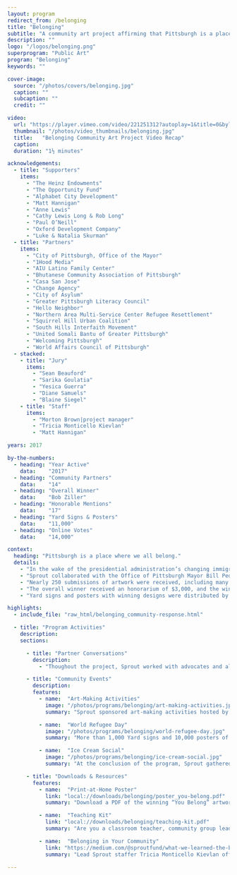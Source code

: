 ```yaml
---
layout: program
redirect_from: /belonging
title: "Belonging"
subtitle: "A community art project affirming that Pittsburgh is a place where we all belong."
description: ""
logo: "/logos/belonging.png"
superprogram: "Public Art"
program: "Belonging"
keywords: ""

cover-image:
  source: "/photos/covers/belonging.jpg"
  caption: ""
  subcaption: ""
  credit: ""

video:
  url: "https://player.vimeo.com/video/221251312?autoplay=1&title=0&byline=0&portrait=0"
  thumbnail: "/photos/video_thumbnails/belonging.jpg"
  title:   "Belonging Community Art Project Video Recap"
  caption:
  duration: "1½ minutes"

acknowledgements:
  - title: "Supporters"
    items:
      - "The Heinz Endowments"
      - "The Opportunity Fund"
      - "Alphabet City Development"
      - "Matt Hannigan"
      - "Anne Lewis"
      - "Cathy Lewis Long & Rob Long"
      - "Paul O’Neill"
      - "Oxford Development Company"
      - "Luke & Natalia Skurman"
  - title: "Partners"
    items:
      - "City of Pittsburgh, Office of the Mayor"
      - "1Hood Media"
      - "AIU Latino Family Center"
      - "Bhutanese Community Association of Pittsburgh"
      - "Casa San Jose"
      - "Change Agency"
      - "City of Asylum"
      - "Greater Pittsburgh Literacy Council"
      - "Hello Neighbor"
      - "Northern Area Multi-Service Center Refugee Resettlement"
      - "Squirrel Hill Urban Coalition"
      - "South Hills Interfaith Movement"
      - "United Somali Bantu of Greater Pittsburgh"
      - "Welcoming Pittsburgh"
      - "World Affairs Council of Pittsburgh"
  - stacked:
    - title: "Jury"
      items:
        - "Sean Beauford"
        - "Sarika Goulatia"
        - "Yesica Guerra"
        - "Diane Samuels"
        - "Blaine Siegel"
    - title: "Staff"
      items:
        - "Morton Brown|project manager"
        - "Tricia Monticello Kievlan"
        - "Matt Hannigan"

years: 2017

by-the-numbers:
  - heading: "Year Active"
    data:    "2017"
  - heading: "Community Partners"
    data:    "14"
  - heading: "Overall Winner"
    data:    "Bob Ziller"
  - heading: "Honorable Mentions"
    data:    "17"
  - heading: "Yard Signs & Posters"
    data:    "11,000"
  - heading: "Online Votes"
    data:    "14,000"

context:
  heading: "Pittsburgh is a place where we all belong."
  details:
    - "In the wake of the presidential administration’s changing immigration policy, The Sprout Fund created the Belonging Community Art Project to celebrate the spirit and creative energy of the people who have made Pittsburgh their home, built communities here, and contributed to our shared future."
    - "Sprout collaborated with the Office of Pittsburgh Mayor Bill Peduto and 14 local organizations that promote unity and dialogue and serve immigrants and refugees. Through this initiative, local youth and adult artists created artwork expressing their concept of “belonging” and advocating for a welcoming and united Pittsburgh and Allegheny County."
    - "Nearly 250 submissions of artwork were received, including many from local youth. Winners were selected through a combination of juried art processes and online voting that drew more than 14,000 votes."
    - "The overall winner received an honorarium of $3,000, and the winning design was produced as yard signs and posters that were distributed for free across the region. An additional 17 works of art appeared on a “Community Voices” poster, and these winning artists each received a $100 honorarium."
    - "Yard signs and posters with winning designs were distributed by the City of Pittsburgh, Citiparks sites, all 19 branches of the Carnegie Library of Pittsburgh, coffee shops, community centers, and all partner organizations' sites."

highlights:
  - include_file: "raw_html/belonging_community-response.html"

  - title: "Program Activities"
    description:
    sections:

      - title: "Partner Conversations"
        description:
          - "Thoughout the project, Sprout worked with advocates and allies of the immgrant and refugee communities. Prior to launch, Sprout hosted in-person meetings and phone interviews with representatives from all 14 community partners. These conversations deeply informed the program design, from naming the program to developing its outreach strategy."

      - title: "Community Events"
        description:
        features:
          - name:  "Art-Making Activities"
            image: "/photos/programs/belonging/art-making-activities.jpg"
            summary: "Sprout sponsored art-making activities hosted by several of community partners, including Casa San Jose, the Northern Area Multi Service Center, Squirrel Hill Urban Coalition, and United Somali Bantu of Greater Pittsburgh."

          - name:  "World Refugee Day"
            image: "/photos/programs/belonging/world-refugee-day.jpg"
            summary: "More than 1,000 Yard signs and 10,000 posters of the winning design and the community voices poster began distribution at the World Refugee Day celebration in Market Square in downtown Pittsburgh."

          - name:  "Ice Cream Social"
            image: "/photos/programs/belonging/ice-cream-social.jpg"
            summary: "At the conclusion of the program, Sprout gathered the winning artists, commmunity partners, jurors, and staff to celebrate and connect."

      - title: "Downloads & Resources"
        features:
          - name:  "Print-at-Home Poster"
            link: "local://downloads/belonging/poster_you-belong.pdf"
            summary: "Download a PDF of the winning “You Belong” artwork and print your own 18” by 18” poster or yard sign using FedEx Kinkos or a locally-owned print shop of your choice."

          - name:  "Teaching Kit"
            link: "local://downloads/belonging/teaching-kit.pdf"
            summary: "Are you a classroom teacher, community group leader, or out-of-school educator? Encourage your children & youth to create their own unique artistic response using the Belonging teaching kit."

          - name:  "Belonging in Your Community"
            link: "https://medium.com/@sproutfund/what-we-learned-the-belonging-community-art-project-546a45f2177d"
            summary: "Lead Sprout staffer Tricia Monticello Kievlan offers advice and recommendations to others who might lead similar work in their communities with this post on Medium."

---
```

